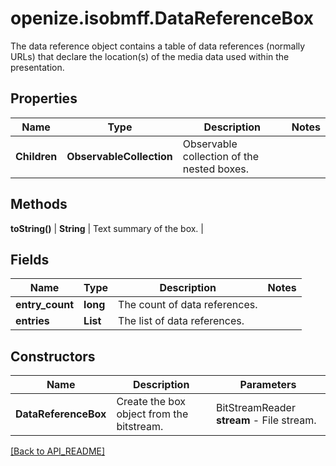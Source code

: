# openize.isobmff.DataReferenceBox

The data reference object contains a table of data references (normally URLs) that declare the location(s) of the media data used within the presentation.

## Properties

Name | Type | Description | Notes
------------ | ------------- | ------------- | -------------
**Children** | **ObservableCollection<Box>** | Observable collection of the nested boxes. | 

## Methods
**toString()** | **String** | Text summary of the box. | 

## Fields

Name | Type | Description | Notes
------------ | ------------- | ------------- | -------------
**entry_count** | **long** | The count of data references. | 
**entries** | **List<DataEntryUrlBox>** | The list of data references. | 

## Constructors

Name | Description | Parameters
------------ | ------------- | -------------
**DataReferenceBox** | Create the box object from the bitstream. | BitStreamReader **stream** - File stream.

[[Back to API_README]](API_README.md)